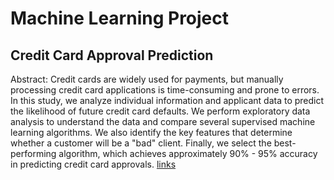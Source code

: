# Machine Learning Project

## Credit Card Approval Prediction

Abstract:
Credit cards are widely used for payments, but manually processing credit card applications is time-consuming and prone to errors. In this study, we analyze individual information and applicant data to predict the likelihood of future credit card defaults. We perform exploratory data analysis to understand the data and compare several supervised machine learning algorithms. We also identify the key features that determine whether a customer will be a "bad" client. Finally, we select the best-performing algorithm, which achieves approximately 90% - 95% accuracy in predicting credit card approvals. [links](https://github.com/Sapphire0628/Machine-Learning-Project/tree/79c17caeedd7a713fe12f8d2a3cd2b080569ba38/Credit%20Card%20Approval%20Prediction)

